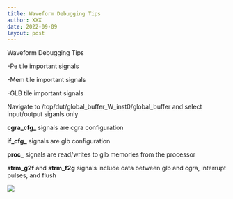 ```yaml
---
title: Waveform Debugging Tips
author: XXX
date: 2022-09-09
layout: post
---
```


Waveform Debugging Tips

-Pe tile important signals

-Mem tile important signals

-GLB tile important signals

Navigate to /top/dut/global_buffer_W_inst0/global_buffer and select input/output siganls only

**cgra_cfg_** signals are cgra configuration

**if_cfg_** signals are glb configuration 

**proc_** signals are read/writes to glb memories from the processor

**strm_g2f** and **strm_f2g** signals include data between glb and cgra, interrupt pulses, and flush

![](/aha-wiki-page/assets/glb_waveform.png)
